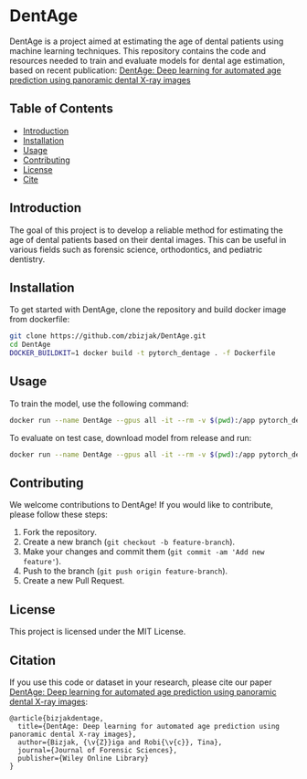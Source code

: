 # DentAge

DentAge is a project aimed at estimating the age of dental patients using machine learning techniques. This repository contains the code and resources needed to train and evaluate models for dental age estimation, based on recent publication:
[DentAge: Deep learning for automated age prediction using panoramic dental X-ray images](https://onlinelibrary.wiley.com/doi/full/10.1111/1556-4029.15629)

## Table of Contents

- [Introduction](#introduction)
- [Installation](#installation)
- [Usage](#usage)
- [Contributing](#contributing)
- [License](#license)
- [Cite](#Citation)

## Introduction

The goal of this project is to develop a reliable method for estimating the age of dental patients based on their dental images. This can be useful in various fields such as forensic science, orthodontics, and pediatric dentistry.

## Installation

To get started with DentAge, clone the repository and build docker image from dockerfile:

```bash
git clone https://github.com/zbizjak/DentAge.git
cd DentAge
DOCKER_BUILDKIT=1 docker build -t pytorch_dentage . -f Dockerfile
```

## Usage

To train the model, use the following command:

```bash
docker run --name DentAge --gpus all -it --rm -v $(pwd):/app pytorch_dentage python3 train.py
```

To evaluate on test case, download model from release and run:

```bash
docker run --name DentAge --gpus all -it --rm -v $(pwd):/app pytorch_dentage python3 predict_example.py
```


## Contributing

We welcome contributions to DentAge! If you would like to contribute, please follow these steps:

1. Fork the repository.
2. Create a new branch (`git checkout -b feature-branch`).
3. Make your changes and commit them (`git commit -am 'Add new feature'`).
4. Push to the branch (`git push origin feature-branch`).
5. Create a new Pull Request.

## License

This project is licensed under the MIT License.


## Citation
If you use this code or dataset in your research, please cite our paper [DentAge: Deep learning for automated age prediction using panoramic dental X-ray images](https://onlinelibrary.wiley.com/doi/full/10.1111/1556-4029.15629):

```
@article{bizjakdentage,
  title={DentAge: Deep learning for automated age prediction using panoramic dental X-ray images},
  author={Bizjak, {\v{Z}}iga and Robi{\v{c}}, Tina},
  journal={Journal of Forensic Sciences},
  publisher={Wiley Online Library}
}
```